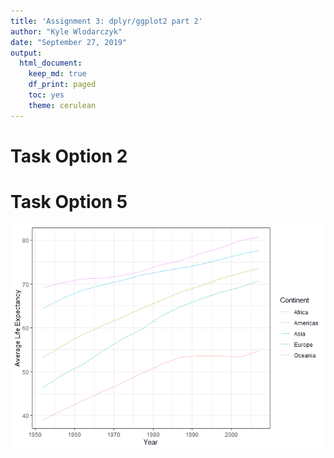 ```yaml
---
title: 'Assignment 3: dplyr/ggplot2 part 2'
author: "Kyle Wlodarczyk"
date: "September 27, 2019"
output: 
  html_document:
    keep_md: true
    df_print: paged
    toc: yes
    theme: cerulean
---
```




# Task Option 2

<div data-pagedtable="false">
  <script data-pagedtable-source type="application/json">
{"columns":[{"label":["continent"],"name":[1],"type":["fctr"],"align":["left"]},{"label":["gdpPercap_min"],"name":[2],"type":["dbl"],"align":["right"]},{"label":["country_min"],"name":[3],"type":["fctr"],"align":["left"]},{"label":["year_min"],"name":[4],"type":["int"],"align":["right"]},{"label":["gdpPercap_max"],"name":[5],"type":["dbl"],"align":["right"]},{"label":["country_max"],"name":[6],"type":["fctr"],"align":["left"]},{"label":["year_max"],"name":[7],"type":["int"],"align":["right"]}],"data":[{"1":"Africa","2":"241.1659","3":"Congo, Dem. Rep.","4":"2002","5":"21951.21","6":"Libya","7":"1977"},{"1":"Americas","2":"1201.6372","3":"Haiti","4":"2007","5":"42951.65","6":"United States","7":"2007"},{"1":"Asia","2":"331.0000","3":"Myanmar","4":"1952","5":"113523.13","6":"Kuwait","7":"1957"},{"1":"Europe","2":"973.5332","3":"Bosnia and Herzegovina","4":"1952","5":"49357.19","6":"Norway","7":"2007"},{"1":"Oceania","2":"10039.5956","3":"Australia","4":"1952","5":"34435.37","6":"Australia","7":"2007"}],"options":{"columns":{"min":{},"max":[10]},"rows":{"min":[10],"max":[10]},"pages":{}}}
  </script>
</div>




# Task Option 5

<div data-pagedtable="false">
  <script data-pagedtable-source type="application/json">
{"columns":[{"label":["continent"],"name":[1],"type":["fctr"],"align":["left"]},{"label":["year"],"name":[2],"type":["int"],"align":["right"]},{"label":["lifeExp_avg"],"name":[3],"type":["dbl"],"align":["right"]}],"data":[{"1":"Africa","2":"1952","3":"39.13550"},{"1":"Africa","2":"1957","3":"41.26635"},{"1":"Africa","2":"1962","3":"43.31944"},{"1":"Africa","2":"1967","3":"45.33454"},{"1":"Africa","2":"1972","3":"47.45094"},{"1":"Africa","2":"1977","3":"49.58042"},{"1":"Africa","2":"1982","3":"51.59287"},{"1":"Africa","2":"1987","3":"53.34479"},{"1":"Africa","2":"1992","3":"53.62958"},{"1":"Africa","2":"1997","3":"53.59827"},{"1":"Africa","2":"2002","3":"53.32523"},{"1":"Africa","2":"2007","3":"54.80604"},{"1":"Americas","2":"1952","3":"53.27984"},{"1":"Americas","2":"1957","3":"55.96028"},{"1":"Americas","2":"1962","3":"58.39876"},{"1":"Americas","2":"1967","3":"60.41092"},{"1":"Americas","2":"1972","3":"62.39492"},{"1":"Americas","2":"1977","3":"64.39156"},{"1":"Americas","2":"1982","3":"66.22884"},{"1":"Americas","2":"1987","3":"68.09072"},{"1":"Americas","2":"1992","3":"69.56836"},{"1":"Americas","2":"1997","3":"71.15048"},{"1":"Americas","2":"2002","3":"72.42204"},{"1":"Americas","2":"2007","3":"73.60812"},{"1":"Asia","2":"1952","3":"46.31439"},{"1":"Asia","2":"1957","3":"49.31854"},{"1":"Asia","2":"1962","3":"51.56322"},{"1":"Asia","2":"1967","3":"54.66364"},{"1":"Asia","2":"1972","3":"57.31927"},{"1":"Asia","2":"1977","3":"59.61056"},{"1":"Asia","2":"1982","3":"62.61794"},{"1":"Asia","2":"1987","3":"64.85118"},{"1":"Asia","2":"1992","3":"66.53721"},{"1":"Asia","2":"1997","3":"68.02052"},{"1":"Asia","2":"2002","3":"69.23388"},{"1":"Asia","2":"2007","3":"70.72848"},{"1":"Europe","2":"1952","3":"64.40850"},{"1":"Europe","2":"1957","3":"66.70307"},{"1":"Europe","2":"1962","3":"68.53923"},{"1":"Europe","2":"1967","3":"69.73760"},{"1":"Europe","2":"1972","3":"70.77503"},{"1":"Europe","2":"1977","3":"71.93777"},{"1":"Europe","2":"1982","3":"72.80640"},{"1":"Europe","2":"1987","3":"73.64217"},{"1":"Europe","2":"1992","3":"74.44010"},{"1":"Europe","2":"1997","3":"75.50517"},{"1":"Europe","2":"2002","3":"76.70060"},{"1":"Europe","2":"2007","3":"77.64860"},{"1":"Oceania","2":"1952","3":"69.25500"},{"1":"Oceania","2":"1957","3":"70.29500"},{"1":"Oceania","2":"1962","3":"71.08500"},{"1":"Oceania","2":"1967","3":"71.31000"},{"1":"Oceania","2":"1972","3":"71.91000"},{"1":"Oceania","2":"1977","3":"72.85500"},{"1":"Oceania","2":"1982","3":"74.29000"},{"1":"Oceania","2":"1987","3":"75.32000"},{"1":"Oceania","2":"1992","3":"76.94500"},{"1":"Oceania","2":"1997","3":"78.19000"},{"1":"Oceania","2":"2002","3":"79.74000"},{"1":"Oceania","2":"2007","3":"80.71950"}],"options":{"columns":{"min":{},"max":[10]},"rows":{"min":[10],"max":[10]},"pages":{}}}
  </script>
</div>


![](hw03-dplyr-ggplot2_files/figure-html/unnamed-chunk-5-1.png)<!-- -->

